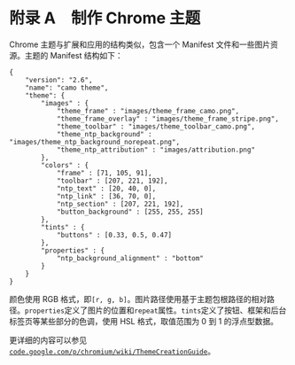 # 附录 A　制作 Chrome 主题

Chrome 主题与扩展和应用的结构类似，包含一个 Manifest 文件和一些图片资源。主题的 Manifest 结构如下：

```
{
    "version": "2.6",
    "name": "camo theme",
    "theme": {
        "images" : {
            "theme_frame" : "images/theme_frame_camo.png",
            "theme_frame_overlay" : "images/theme_frame_stripe.png",
            "theme_toolbar" : "images/theme_toolbar_camo.png",
            "theme_ntp_background" : "images/theme_ntp_background_norepeat.png",
            "theme_ntp_attribution" : "images/attribution.png"
        },
        "colors" : {
            "frame" : [71, 105, 91],
            "toolbar" : [207, 221, 192],
            "ntp_text" : [20, 40, 0],
            "ntp_link" : [36, 70, 0],
            "ntp_section" : [207, 221, 192],
            "button_background" : [255, 255, 255]
        },
        "tints" : {
            "buttons" : [0.33, 0.5, 0.47]
        },
        "properties" : {
            "ntp_background_alignment" : "bottom"
        }
    }
} 
```

颜色使用 RGB 格式，即`[r, g, b]`。图片路径使用基于主题包根路径的相对路径。`properties`定义了图片的位置和`repeat`属性。`tints`定义了按钮、框架和后台标签页等某些部分的色调，使用 HSL 格式，取值范围为 0 到 1 的浮点型数据。

更详细的内容可以参见[`code.google.com/p/chromium/wiki/ThemeCreationGuide`](https://code.google.com/p/chromium/wiki/ThemeCreationGuide)。